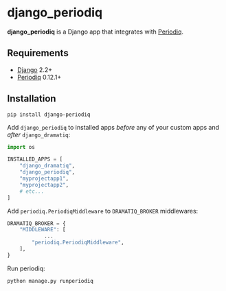 # django_periodiq
**django_periodiq** is a Django app that integrates with [Periodiq][periodiq].


## Requirements
* [Django][django] 2.2+
* [Periodiq][periodiq] 0.12.1+


## Installation
    pip install django-periodiq
Add `django_periodiq` to installed apps *before* any of your custom
apps and *after* `django_dramatiq`:
``` python
import os

INSTALLED_APPS = [
    "django_dramatiq",
    "django_periodiq",
    "myprojectapp1",
    "myprojectapp2",
    # etc...
]
```
Add `periodiq.PeriodiqMiddleware` to `DRAMATIQ_BROKER` middlewares:
``` python
DRAMATIQ_BROKER = {
    "MIDDLEWARE": [
            ...
        "periodiq.PeriodiqMiddleware",
    ],
}
```
Run periodiq:
```shell
python manage.py runperiodiq
```

[periodiq]: https://gitlab.com/bersace/periodiq
[django]: http://djangoproject.com/
